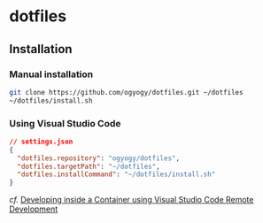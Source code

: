 # dotfiles

## Installation

### Manual installation

```bash
git clone https://github.com/ogyogy/dotfiles.git ~/dotfiles
~/dotfiles/install.sh
```

### Using Visual Studio Code

```json
// settings.json
{
  "dotfiles.repository": "ogyogy/dotfiles",
  "dotfiles.targetPath": "~/dotfiles",
  "dotfiles.installCommand": "~/dotfiles/install.sh"
}
```

_cf._ [Developing inside a Container using Visual Studio Code Remote Development](https://code.visualstudio.com/docs/devcontainers/containers)
